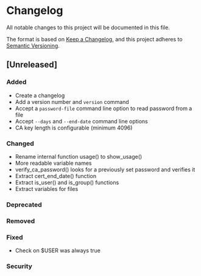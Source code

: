 # Changelog
All notable changes to this project will be documented in this file.

The format is based on [Keep a Changelog](https://keepachangelog.com/en/1.0.0/),
and this project adheres to [Semantic Versioning](https://semver.org/spec/v2.0.0.html).

## [Unreleased]

### Added

* Create a changelog
* Add a version number and `version` command
* Accept a `password-file` command line option to read password from a file
* Accept `--days` and `--end-date` command line options
* CA key length is configurable (minimum 4096)

### Changed

* Rename internal function usage() to show_usage()
* More readable variable names
* verify_ca_password() looks for a previously set password and verifies it
* Extract cert_end_date() function
* Extract is_user() and is_group() functions
* Extract variables for files

### Deprecated

### Removed

### Fixed

* Check on $USER was always true

### Security
